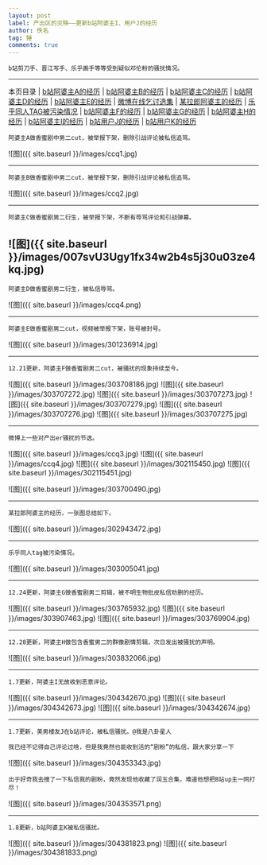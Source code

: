 ```yaml
---
layout: post
label: 产出区的灾殃——更新b站阿婆主I、用户J的经历
author: 佚名
tag: 锤
comments: true
---
```


    b站剪刀手、晋江写手、乐乎画手等等受到疑似邓伦粉的骚扰情况。

---

本页目录 \| [b站阿婆主A的经历](#dxjja) \| [b站阿婆主B的经历](#dxjjb)  \| [b站阿婆主C的经历](#dxjjd) \| [b站阿婆主D的经历](#dxjje) \| [b站阿婆主E的经历](#dxjjf) \| [微博在线乞讨选集](#dxjjc) \| [某拉郎阿婆主的经历](#dxjjg) \| [乐乎同人TAG被污染情况](#dxjjh) \| [b站阿婆主F的经历](#dxjji)  \| [b站阿婆主G的经历](#dxjjj) \| [b站阿婆主H的经历](#dxjjk) \| [b站阿婆主I的经历](#dxjjl) \| [b站用户J的经历](#dxjjm) \| [b站用户K的经历](#dxjjn)


<a class="anchor" name="dxjja"></a>

    阿婆主A做香蜜剧中男二cut，被举报下架，删除引战评论被私信追骂。
    

![图]({{ site.baseurl }}/images/ccq1.jpg)

---

<a class="anchor" name="dxjjb"></a>

    阿婆主B做香蜜剧中男二cut，被举报下架，删除引战评论被私信追骂。
    

![图]({{ site.baseurl }}/images/ccq2.jpg)

---

<a class="anchor" name="dxjjd"></a>

    阿婆主C做香蜜剧男二衍生，被举报下架，不断有辱骂评论和引战弹幕。
    

![图]({{ site.baseurl }}/images/007svU3Ugy1fx34w2b4s5j30u03ze4kq.jpg)
---

<a class="anchor" name="dxjje"></a>

    阿婆主D做香蜜剧男二衍生，被私信辱骂。
    

![图]({{ site.baseurl }}/images/ccq4.png)


---

<a class="anchor" name="dxjjf"></a>

    阿婆主E做香蜜剧男二cut，视频被举报下架，账号被封号。

![图]({{ site.baseurl }}/images/301236914.jpg)

---

<a class="anchor" name="dxjji"></a>

    12.21更新，阿婆主F做香蜜剧男二cut，被骚扰的现象持续至今。

![图]({{ site.baseurl }}/images/303708186.jpg)
![图]({{ site.baseurl }}/images/303707272.jpg)
![图]({{ site.baseurl }}/images/303707273.jpg)
![图]({{ site.baseurl }}/images/303707279.jpg)
![图]({{ site.baseurl }}/images/303707276.jpg)
![图]({{ site.baseurl }}/images/303707275.jpg)


---


<a class="anchor" name="dxjjc"></a>

    微博上一些对产出er骚扰的节选。

![图]({{ site.baseurl }}/images/ccq3.jpg)
![图]({{ site.baseurl }}/images/ccq4.jpg)
![图]({{ site.baseurl }}/images/302115450.jpg)
![图]({{ site.baseurl }}/images/302115451.jpg)

![图]({{ site.baseurl }}/images/303700490.jpg)

---


<a class="anchor" name="dxjjg"></a>

    某拉郎阿婆主的经历，一张图总结如下。
    
![图]({{ site.baseurl }}/images/302943472.jpg)

---


<a class="anchor" name="dxjjh"></a>

    乐乎同人tag被污染情况。
    
![图]({{ site.baseurl }}/images/303005041.jpg)

---


<a class="anchor" name="dxjjj"></a>

    12.24更新，阿婆主G做香蜜剧男二剪辑，被不明生物批皮私信劝删的经历。
    
![图]({{ site.baseurl }}/images/303765932.jpg)
![图]({{ site.baseurl }}/images/303907463.jpg)
![图]({{ site.baseurl }}/images/303769904.jpg)


    
---


<a class="anchor" name="dxjjk"></a>

    12.28更新，阿婆主H做包含香蜜男二的群像剧情剪辑，次日发出被骚扰的声明。
    
![图]({{ site.baseurl }}/images/303832066.jpg)

    
---


<a class="anchor" name="dxjjl"></a>

    1.7更新，阿婆主I无故收到恶意评论。
    
![图]({{ site.baseurl }}/images/304342670.jpg)
![图]({{ site.baseurl }}/images/304342673.jpg)
![图]({{ site.baseurl }}/images/304342674.jpg)


---

<a class="anchor" name="dxjjm"></a>

    1.7更新，美男楼友J在b站评论，被私信骚扰。@我是八卦星人
    
    我已经不记得自己评论过啥，但是我竟然也能收到活的“剧粉”的私信，跟大家分享一下
    
![图]({{ site.baseurl }}/images/304353343.jpg)

    出于好奇我去搜了一下私信我的剧粉，竟然发现他收藏了润玉合集，难道他想把B站up主一网打尽！

![图]({{ site.baseurl }}/images/304353571.png)

---

<a class="anchor" name="dxjjn"></a>

    1.8更新，b站阿婆主K被私信骚扰。
    
    
![图]({{ site.baseurl }}/images/304381823.png)
![图]({{ site.baseurl }}/images/304381833.png)
